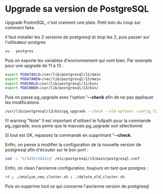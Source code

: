 # Upgrade sa version de PostgreSQL

Upgrade PostreSQL, c'est vraiment une plaie. Petit tuto du coup sur
comment faire.

Il faut installer les 2 versions de postgresql et stop les 2, puis
passer sur l'utilisateur postgres

``` bash
su - postgres
```

Puis on exporte les variables d'environnement qui vont bien. Par
exemple pour une upgrade de 11 à 13 :

``` bash
export PGDATAOLD=/var/lib/postgresql/11/main
export PGDATANEW=/var/lib/postgresql/13/main
export PGBINOLD=/usr/lib/postgresql/11/bin/
export PGBINNEW=/usr/lib/postgresql/13/bin/
```

Puis on passe pg_upgrade avec l'option **'--check** afin de ne pas
appliquer les modifications

``` bash
/usr/lib/postgresql/13/bin/pg_upgrade --check --old-options -config_file=/etc/postgresql/11/main/postgresql.conf --new-options -config_file=/etc/postgresql/13/main/postgresql.conf
```

!!! warning "Note"
    Il est important d'utiliserl le fullpath pour la commande pg_ugprade, sous peine que le mauvais pg_upgrade soit sélectionné

Si tout est OK, repassez la commande en supprimant **'--check**.

Enfin, on pense à modifier la configuration de la nouvelle version de
postgresql afin d'écouter sur le bon port :

``` bash
sed -i "s/5433/5432/g" /etc/postgresql/13/main/postgresql.conf
```

Enfin, on clean l'ancienne configuration, toujours en tant que postgres
:

``` bash
cd ; ./analyze_new_cluster.sh ; ./delete_old_cluster.sh
```

Puis on supprime tout ce qui concerne l'ancienne version de postgresql
